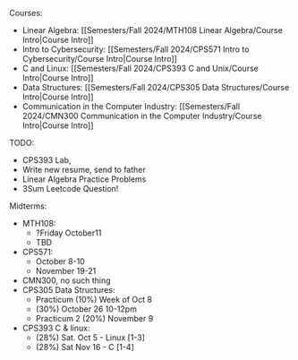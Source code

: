 Courses:
- Linear Algebra: [[Semesters/Fall 2024/MTH108 Linear Algebra/Course Intro|Course Intro]]
- Intro to Cybersecurity: [[Semesters/Fall 2024/CPS571 Intro to Cybersecurity/Course Intro|Course Intro]]
- C and Linux: [[Semesters/Fall 2024/CPS393 C and Unix/Course Intro|Course Intro]]
- Data Structures: [[Semesters/Fall 2024/CPS305 Data Structures/Course Intro|Course Intro]]
- Communication in the Computer Industry: [[Semesters/Fall 2024/CMN300 Communication in the Computer Industry/Course Intro|Course Intro]]

TODO:
- CPS393 Lab,
- Write new resume, send to father
- Linear Algebra Practice Problems
- 3Sum Leetcode Question!

Midterms:
- MTH108:
	- ?Friday October11
	- TBD
- CPS571:
	- October 8-10
	- November 19-21
- CMN300, no such thing
- CPS305 Data Structures:
	- Practicum (10%) Week of Oct 8
	- (30%) October 26 10-12pm
	- Practicum 2 (20%) November 9
- CPS393 C & linux:
	- (28%) Sat. Oct 5 - Linux \[1-3]
	- (28%) Sat Nov 16 - C \[1-4]